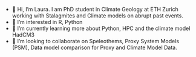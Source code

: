 - 👋 Hi, I’m Laura. I am PhD student in Climate Geology at ETH Zurich working with Stalagmites and Climate models on abrupt past events.
- 👀 I’m interested in R, Python
- 🌱 I’m currently learning more about Python, HPC and the climate model HadCM3
- 💞️ I’m looking to collaborate on Speleothems, Proxy System Models (PSM), Data model comparison for Proxy and Climate Model Data.


<!---
- 📫 How to reach me 
lrndrs/lrndrs is a ✨ special ✨ repository because its `README.md` (this file) appears on your GitHub profile.
You can click the Preview link to take a look at your changes.
--->
